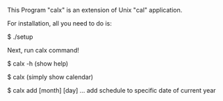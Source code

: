 This Program "calx" is an extension of Unix "cal" application.

For installation, all you need to do is:

$ ./setup

Next, run calx command!

$ calx -h   (show help)

$ calx   (simply show calendar)

$ calx add [month] [day]   ... add schedule to specific date of current year

